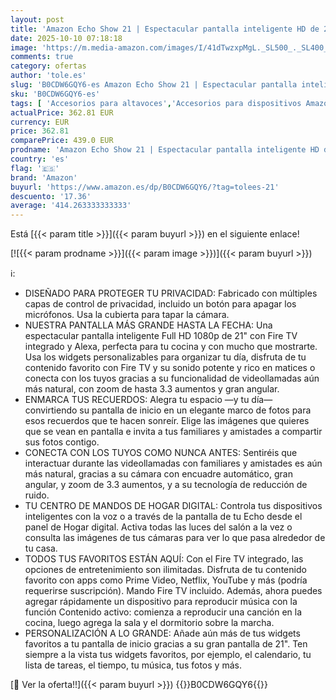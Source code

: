 ```yaml
---
layout: post
title: 'Amazon Echo Show 21 | Espectacular pantalla inteligente HD de 21" con Fire TV integrado  sonido rico y potente  reproducción en streaming HD inmersivo y Alexa'
date: 2025-10-10 07:18:18
image: 'https://m.media-amazon.com/images/I/41dTwzxpMgL._SL500_._SL400_.jpg'
comments: true
category: ofertas
author: 'tole.es'
slug: 'B0CDW6GQY6-es Amazon Echo Show 21 | Espectacular pantalla inteligente HD...'
sku: 'B0CDW6GQY6-es'
tags: [ 'Accesorios para altavoces','Accesorios para dispositivos Amazon','Accesorios para equipos de audio y Hi-Fi','Arborist Merchandising Root','Bases y soportes  para dispositivos Amazon','Dispositivos Amazon y Accesorios','Dispositivos Amazon y accesorios','Echo Show 21','Electrónica','Equipos de audio y Hi-Fi','Ofertas en accesorios: 25% de descuento o más','Self Service','Soportes para altavoces','Special Features Stores','alexa','amazon','e97153f7-7531-4959-bcaa-edabbf48d7f8_0','e97153f7-7531-4959-bcaa-edabbf48d7f8_1501','e97153f7-7531-4959-bcaa-edabbf48d7f8_2201','e97153f7-7531-4959-bcaa-edabbf48d7f8_3801','echo','🇪🇸', ]
actualPrice: 362.81 EUR
currency: EUR
price: 362.81
comparePrice: 439.0 EUR
prodname: 'Amazon Echo Show 21 | Espectacular pantalla inteligente HD de 21" con Fire TV integrado  sonido rico y potente  reproducción en streaming HD inmersivo y Alexa'
country: 'es'
flag: '🇪🇸'
brand: 'Amazon'
buyurl: 'https://www.amazon.es/dp/B0CDW6GQY6/?tag=tolees-21'
descuento: '17.36'
average: '414.263333333333'
---
```


Está [{{< param title >}}]({{< param buyurl >}}) en el siguiente enlace!

[![{{< param prodname >}}]({{< param image >}})]({{< param buyurl >}})

ℹ️:

- DISEÑADO PARA PROTEGER TU PRIVACIDAD: Fabricado con múltiples capas de control de privacidad, incluido un botón para apagar los micrófonos. Usa la cubierta para tapar la cámara.
- NUESTRA PANTALLA MÁS GRANDE HASTA LA FECHA: Una espectacular pantalla inteligente Full HD 1080p de 21" con Fire TV integrado y Alexa, perfecta para tu cocina y con mucho que mostrarte. Usa los widgets personalizables para organizar tu día, disfruta de tu contenido favorito con Fire TV y su sonido potente y rico en matices o conecta con los tuyos gracias a su funcionalidad de videollamadas aún más natural, con zoom de hasta 3.3 aumentos y gran angular.
- ENMARCA TUS RECUERDOS: Alegra tu espacio —y tu día— convirtiendo su pantalla de inicio en un elegante marco de fotos para esos recuerdos que te hacen sonreír. Elige las imágenes que quieres que se vean en pantalla e invita a tus familiares y amistades a compartir sus fotos contigo.
- CONECTA CON LOS TUYOS COMO NUNCA ANTES: Sentiréis que interactuar durante las videollamadas con familiares y amistades es aún más natural, gracias a su cámara con encuadre automático, gran angular, y zoom de 3.3 aumentos, y a su tecnología de reducción de ruido.
- TU CENTRO DE MANDOS DE HOGAR DIGITAL: Controla tus dispositivos inteligentes con la voz o a través de la pantalla de tu Echo desde el panel de Hogar digital. Activa todas las luces del salón a la vez o consulta las imágenes de tus cámaras para ver lo que pasa alrededor de tu casa.
- TODOS TUS FAVORITOS ESTÁN AQUÍ: Con el Fire TV integrado, las opciones de entretenimiento son ilimitadas. Disfruta de tu contenido favorito con apps como Prime Video, Netflix, YouTube y más (podría requerirse suscripción). Mando Fire TV incluido. Además, ahora puedes agregar rápidamente un dispositivo para reproducir música con la función Contenido activo: comienza a reproducir una canción en la cocina, luego agrega la sala y el dormitorio sobre la marcha.
- PERSONALIZACIÓN A LO GRANDE: Añade aún más de tus widgets favoritos a tu pantalla de inicio gracias a su gran pantalla de 21". Ten siempre a la vista tus widgets favoritos, por ejemplo, el calendario, tu lista de tareas, el tiempo, tu música, tus fotos y más.

[🛒 Ver la oferta!!]({{< param buyurl >}})
{{<world>}}B0CDW6GQY6{{</world>}}
